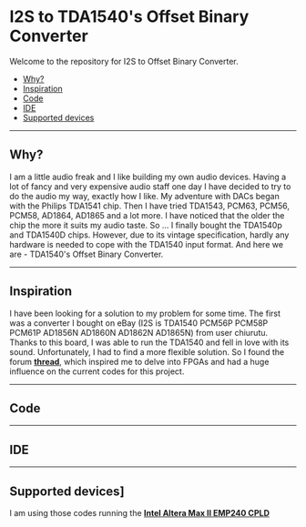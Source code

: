 # I2S to TDA1540's Offset Binary Converter
Welcome to the repository for I2S to Offset Binary Converter.

- [Why?](#why)
- [Inspiration](#inspiration)
- [Code](#code)
- [IDE](#ide)
- [Supported devices](#devices)

---
## <a name="why">Why?</a>
I am a little audio freak and I like building my own audio devices. Having a lot of fancy and very expensive audio staff one day I have decided to try to do the audio my way, exactly how I like. My adventure with DACs began with the Philips TDA1541 chip. Then I have tried TDA1543, PCM63, PCM56, PCM58, AD1864, AD1865 and a lot more. I have noticed that the older the chip the more it suits my audio taste. So ... I finally bought the TDA1540p and TDA1540D chips. However, due to its vintage specification, hardly any hardware is needed to cope with the TDA1540 input format.  And here we are - TDA1540's Offset Binary Converter.

---
## <a name="inspiration">Inspiration</a>
I have been looking for a solution to my problem for some time. The first was a converter I bought on eBay (I2S is TDA1540 PCM56P PCM58P PCM61P AD1856N AD1860N AD1862N AD1865N) from user chiurutu. Thanks to this board, I was able to run the TDA1540 and fell in love with its sound. Unfortunately, I had to find a more flexible solution. So I found the forum [**thread**](https://www.diyaudio.com/community/threads/tda1540-i2s-to-offset-binary-no-cpld-no-fpga.341478/), which inspired me to delve into FPGAs and had a huge influence on the current codes for this project.

---
## <a name="code">Code</a>

    

---
## <a name="ide">IDE</a>



---
## <a name="devices">Supported devices</a>]
I am using those codes running the [**Intel Altera Max II EMP240 CPLD**](https://www.intel.pl/content/www/pl/pl/products/sku/210264/max-ii-epm240-cpld/specifications.html)
